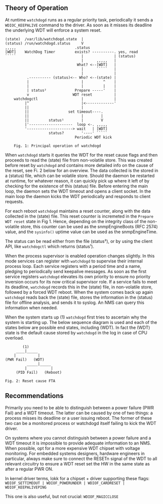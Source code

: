 Theory of Operation
-------------------

At runtime `watchdogd` runs as a regular priority task, periodically it
sends a `WDIOC_KEEPALIVE` command to the driver.  As soon as it misses
its deadline the underlying WDT will enforce a system reset.

```
(state)  /var/lib/watchdogd.state  |
(status) /run/watchdogd.status     V
,,,,,                           .status
[WDT]    WatchDog Timer         exists? ----------. yes, read
`````                              |              | (status)
                                   |      ,,,,,   |
                                 What? <--[WDT]   |
                                   |      `````   |
                                   |              |
          .---------- (status)<-- Who? <--(state) |
          |                        |         ^    |
          |                        |         |    |
          | status²             Prepare -----'    |
          v                    WDT reset          |
    watchdogctl                    |              |
         |^                        |<-------------'
         ||                        |
         ||                  set timeout----.
         ||                        |        |
         ||         status¹        |        V
         |'--------------------  loop <-. ,,,,,
         '---------------------> wait   | [WDT]
                    status?        '----' `````
                                Periodic WDT kick

    Fig. 1: Principal operation of watchdogd
```

When `watchdogd` starts it queries the WDT for the reset cause flags and
then proceeds to read the (state) file from non-volatile store.  This
was created before reset by `watchdogd` and contains more detailed info
on the cause of the reset, see Fi. 2 below for an overview.  The data
collected is the stored in a (status) file, which can be volatile store.
Should the daemon be restarted at runtime, for whatever reason, it can
quickly pick up where it left of by checking for the existence of this
(status) file.  Before entering the main loop, the daemon sets the WDT
timeout and opens a client socket.  In the main loop the daemon kicks
the WDT periodically and responds to client requests.

For each reboot `watchdogd` maintains a reset counter, along with the
data collected in the (state) file.  This reset counter is incremeted in
the `Prepare WDT reset` state in Fig 1.  Hence, depending on the
integrity class of the non-volatile store, this counter can be used as
the snmpEngineBoots (RFC 2574) value, and the `sysinfo()` uptime value
can be used as the snmpEngineTime.

The status can be read either from the file (status²), or by using the
client API, like `watchdogctl` which returns (status¹).

When the process supervisor is enabled operation changes slightly.  In
this mode services can register with `watchdogd` to supervise their
internal process loop.  Each service registers with a period time and a
name, pledging to periodically send keepalive messages.  As soon as the
first service registers `watchdogd` elevates its own priority to ensure
no priority inversion occurs for its now critical supervisor role.  If a
service fails to meet its deadline, `watchdogd` records this in the
(state) file, in non-volatile store, followed by a forced WDT reboot.
When the system comes back up again `watchdogd` reads back the (state)
file, stores the information in the (status) file for offline analysis,
and sends it to syslog.  An NMS can query this information when needed.

When the system starts up (1) `watchdogd` first tries to ascertain why
the system is starting up.  The below sequence diagram is used and each
of the states below are possible end states, including (WDT).  In fact
the (WDT) state is the default cause stored by `watchdogd` in the log in
case of CPU overload.

```
        (1)
     ____|_____
    |          |
(PWR Fail)   (WDT)
          _____|_____
         |           |
     (PID Fail)   (Reboot)

Fig. 2: Reset cause FTA
```


Recommendations
---------------

Primarily you need to be able to distinguish between a power failure
(PWR Fail) and a WDT timeout.  The latter can be caused by one of two
things: a process misses its deadline or a user issuing reboot.  The
former of these two can be a monitored process or watchdogd itself
failing to kick the WDT driver.

On systems where you cannot distinguish between a power failure and a
WDT timeout it is impossible to provide adequate information to an NMS.
When possible, opt for a more expensive WDT chipset with voltage
monitoring.  For embedded systems designers, hardware engineers in
particular, always make sure to connect the RESETn signal of the WDT to
all relevant circuitry to ensure a WDT reset set the HW in the same
state as after a regular PWR ON.

In kernel driver terms, lokk for a chipset + driver supporting these
flags: `WDIOF_SETTIMEOUT | WDIOF_POWERUNDER | WDIOF_CARDRESET |
WDIOF_KEEPALIVEPING`

This one is also useful, but not crucial: `WDIOF_MAGICCLOSE`

